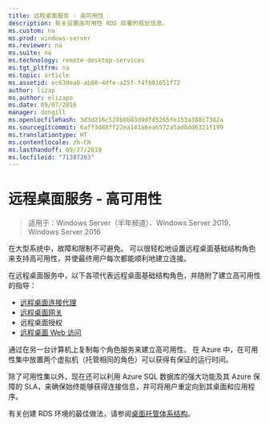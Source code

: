 ```yaml
---
title: 远程桌面服务 - 高可用性
description: 有关设置高可用性 RDS 部署的规划信息。
ms.custom: na
ms.prod: windows-server
ms.reviewer: na
ms.suite: na
ms.technology: remote-desktop-services
ms.tgt_pltfrm: na
ms.topic: article
ms.assetid: ec630ea0-ab80-4dfe-a25f-f4f601651f72
author: lizap
ms.author: elizapo
ms.date: 09/07/2016
manager: dongill
ms.openlocfilehash: 3d3d216c528b0b83d9dfd5265fe153a388c7382a
ms.sourcegitcommit: 6aff3d88ff22ea141a6ea6572a5ad8dd6321f199
ms.translationtype: HT
ms.contentlocale: zh-CN
ms.lasthandoff: 09/27/2019
ms.locfileid: "71387283"
---
```

# <a name="remote-desktop-services---high-availability"></a>远程桌面服务 - 高可用性

>适用于：Windows Server（半年频道）、Windows Server 2019、Windows Server 2016

在大型系统中，故障和限制不可避免。 可以很轻松地设置远程桌面基础结构角色来支持高可用性，并使最终用户每次都能顺利地建立连接。

在远程桌面服务中，以下各项代表远程桌面基础结构角色，并随附了建立高可用性的指导：
- [远程桌面连接代理](Deploy-a-Remote-Desktop-Connection-Broker-cluster.md)
- [远程桌面网关](Deploy-a-RD-Web-Access-and-Gateway-farm.md)
- 远程桌面授权
- [远程桌面 Web 访问](Deploy-a-RD-Web-Access-and-Gateway-farm.md)

通过在另一台计算机上复制每个角色服务来建立高可用性。 在 Azure 中，在可用性集中放置两个虚拟机（托管相同的角色）可以获得有保证的运行时间。

除了可用性集以外，现在还可以利用 Azure SQL 数据库的强大功能及其 Azure 保障的 SLA，来确保始终能够获得连接信息，并可将用户重定向到其桌面和应用程序。

有关创建 RDS 环境的最佳做法，请参阅[桌面托管体系结构](desktop-hosting-reference-architecture.md)。